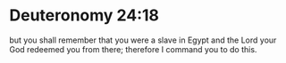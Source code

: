 # Deuteronomy 24:18

but you shall remember that you were a slave in Egypt and the Lord your God redeemed you from there; therefore I command you to do this.
